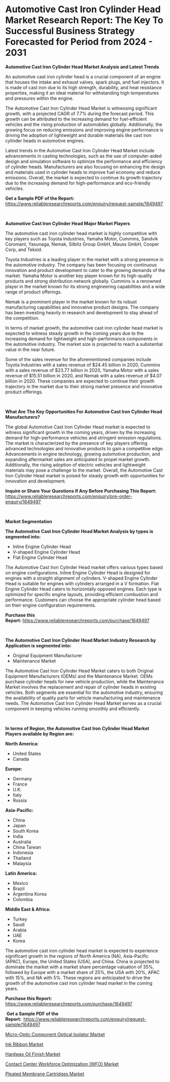<p><h1>Automotive Cast Iron Cylinder Head Market Research Report: The Key To Successful Business Strategy Forecasted for Period from 2024 - 2031</h1></p><p><strong>Automotive Cast Iron Cylinder Head Market Analysis and Latest Trends</strong></p>
<p><p>An automotive cast iron cylinder head is a crucial component of an engine that houses the intake and exhaust valves, spark plugs, and fuel injectors. It is made of cast iron due to its high strength, durability, and heat resistance properties, making it an ideal material for withstanding high temperatures and pressures within the engine.</p><p>The Automotive Cast Iron Cylinder Head Market is witnessing significant growth, with a projected CAGR of 7.7% during the forecast period. This growth can be attributed to the increasing demand for fuel-efficient vehicles and the rising production of automobiles globally. Additionally, the growing focus on reducing emissions and improving engine performance is driving the adoption of lightweight and durable materials like cast iron cylinder heads in automotive engines.</p><p>Latest trends in the Automotive Cast Iron Cylinder Head Market include advancements in casting technologies, such as the use of computer-aided design and simulation software to optimize the performance and efficiency of cylinder heads. Manufacturers are also focusing on enhancing the design and materials used in cylinder heads to improve fuel economy and reduce emissions. Overall, the market is expected to continue its growth trajectory due to the increasing demand for high-performance and eco-friendly vehicles.</p></p>
<p><strong>Get a Sample PDF of the Report:&nbsp;</strong> <a href="https://www.reliableresearchreports.com/enquiry/request-sample/1649497">https://www.reliableresearchreports.com/enquiry/request-sample/1649497</a></p>
<p>&nbsp;</p>
<p><strong>Automotive Cast Iron Cylinder Head Major Market Players</strong></p>
<p><p>The automotive cast iron cylinder head market is highly competitive with key players such as Toyota Industries, Yamaha Motor, Cummins, Sandvik Coromant, Yasunaga, Nemak, Silbitz Group GmbH, Mauss GmbH, Cooper Corp, and Teksid. </p><p>Toyota Industries is a leading player in the market with a strong presence in the automotive industry. The company has been focusing on continuous innovation and product development to cater to the growing demands of the market. Yamaha Motor is another key player known for its high-quality products and strong distribution network globally. Cummins is a renowned player in the market known for its strong engineering capabilities and a wide range of product offerings. </p><p>Nemak is a prominent player in the market known for its robust manufacturing capabilities and innovative product designs. The company has been investing heavily in research and development to stay ahead of the competition. </p><p>In terms of market growth, the automotive cast iron cylinder head market is expected to witness steady growth in the coming years due to the increasing demand for lightweight and high-performance components in the automotive industry. The market size is projected to reach a substantial value in the near future.</p><p>Some of the sales revenue for the aforementioned companies include Toyota Industries with a sales revenue of $24.45 billion in 2020, Cummins with a sales revenue of $23.77 billion in 2020, Yamaha Motor with a sales revenue of $15.51 billion in 2020, and Nemak with a sales revenue of $4.07 billion in 2020. These companies are expected to continue their growth trajectory in the market due to their strong market presence and innovative product offerings.</p></p>
<p>&nbsp;</p>
<p><strong>What Are The Key Opportunities For Automotive Cast Iron Cylinder Head Manufacturers?</strong></p>
<p><p>The global Automotive Cast Iron Cylinder Head market is expected to witness significant growth in the coming years, driven by the increasing demand for high-performance vehicles and stringent emission regulations. The market is characterized by the presence of key players offering advanced technologies and innovative products to gain a competitive edge. Advancements in engine technology, growing automotive production, and expanding aftermarket sales are anticipated to propel market growth. Additionally, the rising adoption of electric vehicles and lightweight materials may pose a challenge to the market. Overall, the Automotive Cast Iron Cylinder Head market is poised for steady growth with opportunities for innovation and development.</p></p>
<p><strong>Inquire or Share Your Questions If Any Before Purchasing This Report:</strong> <a href="https://www.reliableresearchreports.com/enquiry/pre-order-enquiry/1649497">https://www.reliableresearchreports.com/enquiry/pre-order-enquiry/1649497</a></p>
<p>&nbsp;</p>
<p><strong>Market Segmentation</strong></p>
<p><strong>The Automotive Cast Iron Cylinder Head Market Analysis by types is segmented into:</strong></p>
<p><ul><li>Inline Engine Cylinder Head</li><li>V-shaped Engine Cylinder Head</li><li>Flat Engine Cylinder Head</li></ul></p>
<p><p>The Automotive Cast Iron Cylinder Head market offers various types based on engine configurations. Inline Engine Cylinder Head is designed for engines with a straight alignment of cylinders. V-shaped Engine Cylinder Head is suitable for engines with cylinders arranged in a V formation. Flat Engine Cylinder Head caters to horizontally opposed engines. Each type is optimized for specific engine layouts, providing efficient combustion and performance. Customers can choose the appropriate cylinder head based on their engine configuration requirements.</p></p>
<p><strong>Purchase this Report:&nbsp;</strong><a href="https://www.reliableresearchreports.com/purchase/1649497">https://www.reliableresearchreports.com/purchase/1649497</a></p>
<p>&nbsp;</p>
<p><strong>The Automotive Cast Iron Cylinder Head Market Industry Research by Application is segmented into:</strong></p>
<p><ul><li>Original Equipment Manufacturer</li><li>Maintenance Market</li></ul></p>
<p><p>The Automotive Cast Iron Cylinder Head Market caters to both Original Equipment Manufacturers (OEMs) and the Maintenance Market. OEMs purchase cylinder heads for new vehicle production, while the Maintenance Market involves the replacement and repair of cylinder heads in existing vehicles. Both segments are essential for the automotive industry, ensuring the availability of quality parts for vehicle manufacturing and maintenance needs. The Automotive Cast Iron Cylinder Head Market serves as a crucial component in keeping vehicles running smoothly and efficiently.</p></p>
<p>&nbsp;</p>
<p><strong>In terms of Region, the Automotive Cast Iron Cylinder Head Market Players available by Region are:</strong></p>
<p>
    <p> <strong> North America: </strong>
        <ul>
            <li>United States</li>
            <li>Canada</li>
        </ul>
        </p> 
    <p> <strong> Europe: </strong>
        <ul>
            <li>Germany</li>
            <li>France</li>
            <li>U.K.</li>
            <li>Italy</li>
            <li>Russia</li>
        </ul>
        </p> 
    <p> <strong> Asia-Pacific: </strong>
        <ul>
            <li>China</li>
            <li>Japan</li>
            <li>South Korea</li>
            <li>India</li>
            <li>Australia</li>
            <li>China Taiwan</li>
            <li>Indonesia</li>
            <li>Thailand</li>
            <li>Malaysia</li>
        </ul>
        </p> 
    <p> <strong> Latin America: </strong>
        <ul>
            <li>Mexico</li>
            <li>Brazil</li>
            <li>Argentina Korea</li>
            <li>Colombia</li>
        </ul>
        </p> 
    <p> <strong> Middle East & Africa: </strong>
        <ul>
            <li>Turkey</li>
            <li>Saudi</li>
            <li>Arabia</li>
            <li>UAE</li>
            <li>Korea</li>
        </ul>
    </p>
    </p>
<p><p>The automotive cast iron cylinder head market is expected to experience significant growth in the regions of North America (NA), Asia-Pacific (APAC), Europe, the United States (USA), and China. China is projected to dominate the market with a market share percentage valuation of 35%, followed by Europe with a market share of 25%, the USA with 20%, APAC with 15%, and NA with 5%. These regions are anticipated to drive the growth of the automotive cast iron cylinder head market in the coming years.</p></p>
<p><strong>Purchase this Report: </strong><a href="https://www.reliableresearchreports.com/purchase/1649497">https://www.reliableresearchreports.com/purchase/1649497</a></p>
<p>&nbsp;<strong>Get a Sample PDF of the Report:&nbsp;&nbsp;</strong><a href="https://www.reliableresearchreports.com/enquiry/request-sample/1649497">https://www.reliableresearchreports.com/enquiry/request-sample/1649497</a></p>
<p><strong></strong></p>
<p><p><a href="https://github.com/lataunyatinikmelvin59ilbd0dv/Market-Research-Report-List-1/blob/main/micro-optic-component-optical-isolator-market.md">Micro-Optic Component Optical Isolator Market</a></p><p><a href="https://medium.com/@evertkohler82/ink-ribbon-market-the-key-to-successful-business-strategy-forecast-till-2031-3188cbbd5bac">Ink Ribbon Market</a></p><p><a href="https://medium.com/@evertkohler82/decoding-hardwax-oil-finish-market-metrics-market-share-trends-and-growth-patterns-6d90e7e28f19">Hardwax Oil Finish Market</a></p><p><a href="https://github.com/JameTravis/Market-Research-Report-List-3/blob/main/contact-center-workforce-optimization-wfo-market.md">Contact Center Workforce Optimization (WFO) Market</a></p><p><a href="https://medium.com/@marcoshoppe2023/pleated-membrane-cartridges-market-exploring-market-share-market-trends-and-future-growth-b910479809a4">Pleated Membrane Cartridges Market</a></p></p>